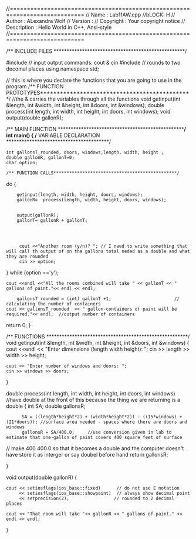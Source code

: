 //============================================================================
// Name        : Lab11AW.cpp    //bLOCK: H
// Author      : ALexandra Wolf
// Version     :
// Copyright   : Your copyright notice
// Description : Hello World in C++, Ansi-style
//============================================================================


/** INCLUDE FILES ***************************************************/

#include <iostream>	//	input output commands:	cout & cin
#include <iomanip> // rounds to two decomal places
using namespace std;

// this is where you declare the functions that you are going to use in the program
/** FUNCTION PROTOTYPES**********************************************/ //the & carries the variables  through all the functions
void getinput(int &length, int &width, int &height, int &doors, int &windows);
double process(int length, int width, int height, int doors, int windows);
void output(double gallonR);

/** MAIN FUNCTION ***************************************************/
int main()
{
	/** VARIABLE DECLARATION ****************************************/

	int gallonsT_rounded, doors, windows,length, width, height ;
	double gallonR, gallonT=0;
	char option;

	/** FUNCTION CALLS***********************************************/

do
{

		getinput(length, width, height, doors, windows);
		gallonR=  process(length, width, height, doors, windows);


		output(gallonR);
		gallonT= gallonR + gallonT;




	 	 cout <<"Another room (y/n)? "; // I need to write something that will call th output of on the gallons total neded as a double and what they are rounded
	 	 cin >> option;

} while (option =='y');


	cout <<endl <<"All the rooms combined will take " << gallonT << " gallons of paint."<< endl << endl;

		gallonsT_rounded = (int) gallonT +1;                        // calculating the number of containers
	cout << gallonsT_rounded  << " gallon-containers of paint will be required."<< endl;  //output number of containers

   return 0;
}



/** FUNCTIONS *******************************************************/
void getinput(int &length, int &width, int &height, int &doors, int &windows)
{
	cout <<endl << "Enter dimensions (length width height): ";
	cin >> length >> width >> height;

	cout << "Enter number of windows and doors: ";
	cin >> windows >> doors;



}

double process(int length, int width, int height, int doors, int windows) //have double at the front of this because the thing we are returning is a double
{
	int SA;
	double gallonsR;

	  	  SA = ((length*height*2) + (width*height*2)) - ((15*windows) + (21*doors)); //surface area needed - spaces where there are doors and windows
	  	  gallonsR = SA/400.0;     //use conversion given in lab to estimate that one-gallon of paint covers 400 square feet of surface
// make 400 400.0 so that it becomes a double and the computer doesn't have store it as interger or say doubel before hand
return gallonsR;

}

void output(double gallonR)
{

	cout << setiosflags(ios_base::fixed)      // do not use E notation
	     << setiosflags(ios_base::showpoint)  // always show decimal point
	     << setprecision(2);              	 // rounded to 2 decimal places

	cout << "That room will take "<< gallonR << " gallons of paint." << endl << endl;


}
